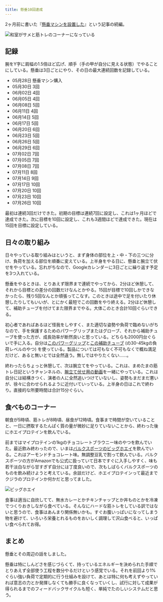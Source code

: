 ```yaml
---
title: 懸垂10回達成
---
```

2ヶ月前に書いた『[懸垂マシンを設置した](https://r7kamura.com/articles/2022-05-28-chinning-machine-st115)』という記事の続編。

![](https://lh3.googleusercontent.com/docs/ADP-6oEX_canchWVyUpVX0kG5jVgXQcRR7j-mILGYGL-qI8h8er94eJ5jVwRAgSVKh_m7tUTZQXkgLmnBF6F6IXIlwzg6Ai2uzkfc5BvTGnsn4MeD85oFJ5n892P-3Ry1Ug6gq3LJqrmn3ERjpFEhe4JGY-chPjdZQ5QLFnVUZwlK7Mhszku-6VhAXyReBzErgqpktNKOx-6wNZGQF3QKU1TRlSn1dz8QXb_GlV8GyblXzbqLDG0rlbubQqg9WAXhWQo6cGpM3LqPTvBvQgv-3ZiKPx1VaCZitP2-g3MwbOjOCRBQs--4NHch9uosxhzj04UZUCqS6kXAKYdj3v5-hm_pPiIu3xN3hy9mwlSBkrQUgmHI_s2bdiia3QFz613C9LM58_TA8EjlXOKtynP0nujnc5A2f0368iqf2WCa0BO9jvSc8KQj4fgAX1ffJ0GTqOB80RSspdcsq_uHKQLIhT73yQTvIbM-i33LTzKPD_dvRJViJ_oZlprSD7CklFPl8K_ySdjhI4yWR74f--cY_nfeFHEgLRVN_dAt8t6jBgSYYM3Ms6Mk7iaRC3Gs-EmTN_e3-Q99TujxY-otZ0nB_YXKjmeSg67Ie4OaQztUd1LgH2mnalqCXdu_6mYkKovmbK4zVI7QNj2bmZm_F4GwPTBx6J25LR2XvOCRsFc93Xo-cVql2vVtvfRRrIYqGIcmMm6g15JVHW7rPxZpWZxUniWb_1SFtLrcnnOe28Uv3lh97fxhiLd6xfJbfGvGOQb_cyny234VhhK8Pj0jQXI4L3tvOhAfeZIdJfuZYX3pXj8vVdB1jCpM5Jxi9A4ZbZgBrFnP9oq6IOJjvPs1dA6xuxfVaBcGmuXWJi0mIui7bc7bPgV1EnJSPOIuC34YR41_ujEYWOW1E3VCf_xUixuNCX61ibYX4ugO7f0oPF-q4wKhGuz5KMr_XX8uxTmj-Xst83PbGoZMbFdup6wXkvMxBkLPXqJ3m_AqLFyHUR3pMywVugxxkd5swUhSghm1ukqGTik4b9BAMO2J4j-aNHVvRaE7QwC5AZ4zty_Hnvgun454xoj0XtIx5cZFAESGYHxjF6HqnVpF3LmmsF9FGRMW8f0HDTu-zAmHZYnUXVANx8FGaT-Pj-0tSDAxoeqnlsWUx1zwHrUPYVd6o1DwTzanJ0VgZXeY_uvp1e5pxK1cjf-FYpBUsWrybEGyRqPVrGBh0uoSASXPCy_T_W_Xv6FNUUI1-QRVsg1n-HjTpr_BlZVrlNfFplprA "和室がサメと筋トレのコーナーになっている")

記録
--

腕をY字に肩幅の1.5倍ほど広げ、順手（手の甲が自分に見える状態）でやることにしている。懸垂は3日ごとにやり、その日の最大連続回数を記録している。

*   05月28日 懸垂マシン購入
*   05月30日 3回
*   06月02日 4回
*   06月05日 4回
*   06月08日 5回
*   06月11日 4回
*   06月14日 5回
*   06月17日 5回
*   06月20日 6回
*   06月23日 5回
*   06月26日 5回
*   06月29日 6回
*   07月02日 7回
*   07月05日 7回
*   07月08日 7回
*   07月11日 8回
*   07月14日 9回
*   07月17日 10回
*   07月20日 10回
*   07月23日 10回
*   07月26日 10回

最初は連続3回だけできた。初期の目標は連続7回に設定し、これは1ヶ月ほどで達成できた。次に目標を10回に設定し、これも3週間ほどで達成できた。現在は15回を目標に設定している。

日々の取り組み
-------

日々やっている取り組みはというと、まず身体の部位を上・中・下の三つに分け、負荷を加える部位を順番に変えている。上半身をやる日に、懸垂と腕立て伏せをやっている。忘れがちなので、Googleカレンダーに3日ごとに繰り返す予定を3つ入れている。

懸垂をやるときは、とりあえず限界まで連続でやってから、2分ほど休憩して、それから目標との差分の回数だけなんとかやる。15回が目標で10回しかできなかったら、残り5回なんとか頑張ってこなす。このときは途中で足を付いたり休憩したりしてもいいが、とにかく最短でこの回数をやり終える。2分ほど休憩して、補助チューブを付けてまた限界までやる。大体このとき合計10回ぐらいできる。

初心者であればあるほど怪我をしやすく、また適切な姿勢や負荷で臨めないがちなので、手を保護するためのパワーグリップまたはグローブ、それから補助チューブを使った方が、成長効率が断然良いと思っている。どちらも2000円台ぐらいで手に入る。自分は[このパワーグリップ](https://www.amazon.co.jp/dp/B07SN3K6QY)と[この補助チューブ](https://www.amazon.co.jp/dp/B08J3RLXRD) (の30-45kgの負荷レベルのやつ) を使っている。製品については可もなく不可もなくで概ね満足だけど、あると無いとでは全然違う。無しではやりたくない……。

終わったらちょっと休憩して、次は腕立てをやっている。これは、まめたまの筋トレ日記というチャンネルの、[腕立て伏せ用の動画](https://www.youtube.com/watch?v=AL6KJ4gPx0c&list=PLJWXeNPGozjtVGumqcAacWnJxX7YsNo4e&index=3&ab_channel=%E3%81%BE%E3%82%81%E3%81%9F%E3%81%BE%E3%81%AE%E7%AD%8B%E3%83%88%E3%83%AC%E6%97%A5%E8%A8%98)を一緒にやっている。これは自分には結構きつく、演者の人に全然追いつけていないし、姿勢もまだまだ悪いが、徐々に合わせられるように近付いていっている。上半身の日はこれで終わり。直接的な所要時間は合計15分ぐらい。

食べものコーナー
--------

朝食が5時頃、筋トレが8時頃、昼食が12時頃。食事まで時間が空いていることと、一日に摂取するたんぱく質の量が微妙に足りていないことから、終わった後にホエイプロテインを飲んでいる。

前まではマイプロテインの1kgのチョコレートブラウニー味のやつを飲んでいた。最近飲み終わったので、いまは[バルクスポーツのビッグホエイ](https://www.amazon.co.jp/dp/B086JSPKT3)を飲んでいる。これはアーモンドチョコレート味。無調整豆乳で割って飲んでいる。バルクスポーツの方がAmazonでも公式に扱っていて日本ですぐに入手しやすく、味も若干淡白ながら甘すぎず自分には丁度良いので、次もしばらくバルクスポーツのものを飲み続けようと考えている。余談だけど、ホエイプロテインって最近までクジラのプロテインか何かだと思ってました。

![](https://lh3.googleusercontent.com/docs/ADP-6oHwpQLjy08UFyxLdJwv1akT7Toinyc7sXyLmEFeYj1YsdwiILImW-hy0oY_dknGqga-3X_uWJdNInbE7PSIDstkkzxTyAY6NROk_or5q_EH0HBvYzTNSTKWzpAJr99yCHg3OXAJU-0rYQG0DYuscfRoRRVLXnWFDGud8Ad6F3xXIWykbNSALiaMh4IloHE_kzwwpY06eay0X39sBn1R3OM-GJDVa5bn3F-Tei1X_dmsCNNTuOH2LA3uuebsrZrikmoyfki_7o5nOnh--T9tYyuyKyFtz3GS4L85rXdZn1VqhixZ5kf1PPuy0tcPJFICCpdDOnMIGf7CCPeUPrMnMfZ3DRBnW6Ak1fMTdEOLkTGJ_K3crtRPCPrOUTorgPWm0B7XcV0aUsCK9uHNxlCE4UB18ojFrIwvyeDeafzE7BOX0LkQ0SGScE-T_z7p2tfNf9uNCCNXpH0ZQKGhH2Il3TXLu07RWEpqayc5dre_h1UhTRsr9N6fVdzeX67wltRL4JOJhNJ3UVE4fGv-Y3kt1N6KsVSxwrh3To5cnjs3UGByzKFGFaGaS56zSm3EQOctNmLLneAmDEVDLDcLbC8zrah1YtweV3aleQ5PDzDr-Xy2HCpDzPoIo_BpPb1CY-mX6Xgu6ep5AapQwj6ISULicMeRRmY1yRkKelc_yU50mdIhYIPGi1295oH5QNshWmShepF6wSuaxYILbtbBBaAY7c64XakTm7iope5uJ6aui1zQ9B6EaIZPbQtjgpzo4K6hHlmwEHszYJDJt9kuab3G9OHd0WvMG0yzSh0o6MLTzsBRRy01-Di8bnooiMzhcpFIuRGyeZUnvhdyDFdO5dd2PG2y2IolcHkPZE9bEjjLC7RlAjCD9PAh-XkYw4-H3VcTc8R4AHSE0yQKtd2Z55AuG36pVMPwKQTbxFU4rMZs1WbRfyFWjGXNKRVcu14m_FNG0r7o-8XL6KcciM-FiiZy_ZTW-C375J64_D5qcCvxx1qC7y-ea6EbrXoTTOybjpLCoRjRiV71CC7utHNwf3b0n4Wzg_xEGo9q1l7NT1dItAzuiQzIVzieNAU7eUFFpZUDW7WA78Vr8vz5lUwUcRw0HrluNnCq7vYGLUASfXAWuVOZqYS3QCuVgLsy5-6vdgnHY2QE7GOByr-jRUhv7PfuAqdpnNesUWqgmsp4J8xkV-PmbdIQmJJJnfdHNnhbNHr2DKVH7Hlibj2rrycv7za-0hl621Bv2qyn7n1zNojfmvVIkjxT_Q "ビッグホエイ")

食事は適当に自炊してて、無水カレーとかチキンチャップとか丼ものとかを冷凍でつくりおきしながら食べている。そんなにハードな筋トレをしている訳ではないと思うので、食事はあんまり関係無いかも。すぐお腹いっぱいになってしまう物を避けて、いろいろ栄養とれるものをおいしく調理して沢山食べると、いっぱい食べられてお得。

まとめ
---

懸垂とその周辺の話をしました。

懸垂は特にしんどさを感じづらくて、持っているエネルギーを決められた手順でとりあえず全部使う工程を数分やるだけという感覚でいる。それを前回より1%ぐらい強い負荷で定期的に行う仕組みを設けて、あとは特に何も考えずやっていれば意志の力とか発揮しなくても勝手に良くなっていくし、試行に対して成果が得られるまでのフィードバックサイクルも短く、単純でたのしいシステムだと思う。
